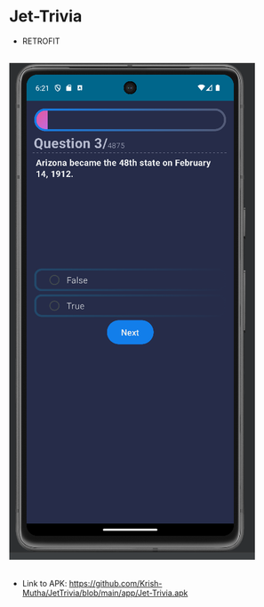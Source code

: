 # Jet-Trivia
- RETROFIT<br><br>

  
![alt text](https://github.com/Krish-Mutha/JetTrivia/blob/main/app/src/main/res/drawable/app.png "App Screenshot")
<br><br>

- Link to APK: https://github.com/Krish-Mutha/JetTrivia/blob/main/app/Jet-Trivia.apk
  

